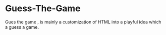 # Guess-The-Game
Gues the game , is mainly a customization of HTML into a playful idea which a guess a game. 
